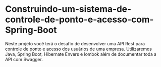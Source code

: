 # Construindo-um-sistema-de-controle-de-ponto-e-acesso-com-Spring-Boot
Neste projeto você terá o desafio de desenvolver uma API Rest para controle de ponto e acesso dos usuários de uma empresa. Utilizaremos Java, Spring Boot, Hibernate Envers e lombok além de documentar toda a API com Swagger.
